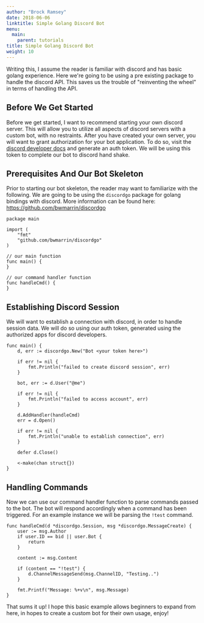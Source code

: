 ```yaml
---
author: "Brock Ramsey"
date: 2018-06-06
linktitle: Simple Golang Discord Bot
menu:
  main:
    parent: tutorials
title: Simple Golang Discord Bot
weight: 10
---
```

Writing this, I assume the reader is familiar with discord and has basic golang experience. Here we're going to be using a pre existing package to handle the discord API. This saves us the trouble of "reinventing the wheel" in terms of handling the API.

## Before We Get Started
Before we get started, I want to recommend starting your own discord server. This will allow you to utilize all aspects of discord servers with a custom bot, with no restraints. After you have created your own server, you will want to grant authorization for your bot application. To do so, visit the [discord developer docs](https://discordapp.com/developers) and generate an auth token. We will be using this token to complete our bot to discord hand shake.

## Prerequisites And Our Bot Skeleton
Prior to starting our bot skeleton, the reader may want to familiarize with the following. We are going to be using the `discordgo` package for golang bindings with discord. More information can be found here: <https://github.com/bwmarrin/discordgo>
```
package main

import (
    "fmt"
    "github.com/bwmarrin/discordgo"
)

// our main function
func main() {
}

// our command handler function
func handleCmd() {
}
```
## Establishing Discord Session
We will want to establish a connection with discord, in order to handle session data. We will do so using our auth token, generated using the authorized apps for discord developers.
```
func main() {
    d, err := discordgo.New("Bot <your token here>")

    if err != nil {
        fmt.Println("failed to create discord session", err)
    }

    bot, err := d.User("@me")

    if err != nil {
        fmt.Println("failed to access account", err)
    }

    d.AddHandler(handleCmd)
    err = d.Open()

    if err != nil {
        fmt.Println("unable to establish connection", err)
    }

    defer d.Close()

    <-make(chan struct{})
}
```
## Handling Commands
Now we can use our command handler function to parse commands passed to the bot. The bot will respond accordingly when a command has been triggered. For an example instance we will be parsing the `!test` command.
```
func handleCmd(d *discordgo.Session, msg *discordgo.MessageCreate) {
    user := msg.Author
    if user.ID == bid || user.Bot {
        return
    }

    content := msg.Content

    if (content == "!test") {
        d.ChannelMessageSend(msg.ChannelID, "Testing..")
    }

    fmt.Printf("Message: %+v\n", msg.Message)
}
```

That sums it up! I hope this basic example allows beginners to expand from here, in hopes to create a custom bot for their own usage, enjoy!
